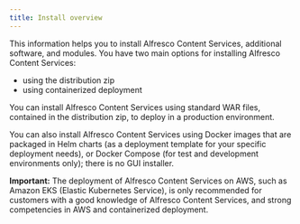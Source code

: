 ```yaml
---
title: Install overview
---
```


This information helps you to install Alfresco Content Services, additional software, and modules. You have two main options for installing Alfresco Content Services:

* using the distribution zip
* using containerized deployment

You can install Alfresco Content Services using standard WAR files, contained in the distribution zip, to deploy in a production environment.

You can also install Alfresco Content Services using Docker images that are packaged in Helm charts (as a deployment template for your specific deployment needs), or Docker Compose (for test and development environments only); there is no GUI installer.

**Important:** The deployment of Alfresco Content Services on AWS, such as Amazon EKS (Elastic Kubernetes Service), is only recommended for customers with a good knowledge of Alfresco Content Services, and strong competencies in AWS and containerized deployment.
